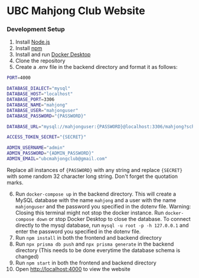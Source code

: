 # UBC Mahjong Club Website

### Development Setup

1. Install [Node.js](https://nodejs.org/en/download/)
2. Install [npm](https://www.npmjs.com/get-npm)
3. Install and run [Docker Desktop](https://www.docker.com/products/docker-desktop/)
4. Clone the repository
5. Create a .env file in the backend directory and format it as follows:

```bash
PORT=4000

DATABASE_DIALECT="mysql"
DATABASE_HOST="localhost"
DATABASE_PORT=3306
DATABASE_NAME="mahjong"
DATABASE_USER="mahjonguser"
DATABASE_PASSWORD="{PASSWORD}"

DATABASE_URL="mysql://mahjonguser:{PASSWORD}@localhost:3306/mahjong?schema=public"

ACCESS_TOKEN_SECRET="{SECRET}"

ADMIN_USERNAME="admin"
ADMIN_PASSWORD="{ADMIN_PASSWORD}"
ADMIN_EMAIL="ubcmahjongclub@gmail.com"
```

Replace all instances of `{PASSWORD}` with any string and replace `{SECRET}` with some random 32 character long string. Don't forget the quotation marks.

6. Run `docker-compose up` in the backend directory. This will create a MySQL database with the name `mahjong` 
and a user with the name `mahjonguser` and the password you specified in the dotenv file. Warning: Closing this terminal might not
stop the docker instance. Run `docker-compose down` or stop Docker Desktop to close the database. To connect directly to
the mysql database, run `mysql -u root -p -h 127.0.0.1` and enter the password you specified in the dotenv file.
7. Run `npm install` in both the frontend and backend directory 
8. Run `npx prisma db push` and `npx prisma generate` in the backend directory (This needs to be done everytime the database schema is changed)
9. Run `npm start` in both the frontend and backend directory 
10. Open [http://localhost:4000](http://localhost:4000) to view the website
